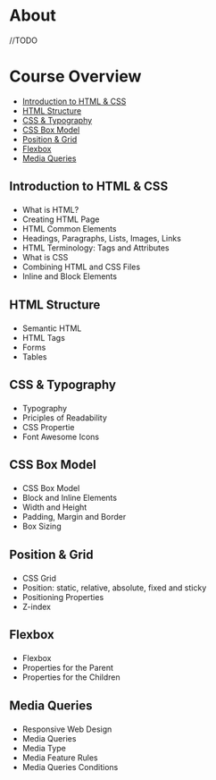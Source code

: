 # About

//TODO

# Course Overview

- <a href="#INTRO">Introduction to HTML & CSS</a>
- <a href="#STRUC">HTML Structure</a>
- <a href="#CSST">CSS & Typography</a>
- <a href="#CSBM">CSS Box Model</a>
- <a href="#POSGRID">Position & Grid</a>
- <a href="#FLEX">Flexbox</a>
- <a href="#MQU">Media Queries</a>


## <p id="INTRO">Introduction to HTML & CSS</p>
- What is HTML?
- Creating HTML Page
- HTML Common Elements
- Headings, Paragraphs, Lists, Images, Links
- HTML Terminology: Tags and Attributes
- What is CSS
- Combining HTML and CSS Files
- Inline and Block Elements

## <p id="STRUC">HTML Structure</p>
- Semantic HTML
- HTML Tags
- Forms
- Tables

## <p id="CSST">CSS & Typography</p>
- Typography
- Priciples of Readability
- CSS Propertie
- Font Awesome Icons

## <p id="CSBM">CSS Box Model</p>
- CSS Box Model
- Block and Inline Elements
- Width and Height
- Padding, Margin and Border
- Box Sizing

## <p id="POSGRID">Position & Grid</p>
- CSS Grid
- Position: static, relative, absolute, fixed and sticky
- Positioning Properties
- Z-index

## <p id="FLEX">Flexbox</p>
- Flexbox
- Properties for the Parent
- Properties for the Children

## <p id="MQU">Media Queries</p>
- Responsive Web Design
- Media Queries
- Media Type
- Media Feature Rules
- Media Queries Conditions
